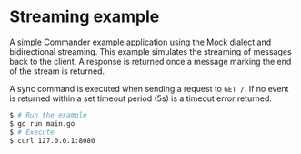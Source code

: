 # Streaming example

A simple Commander example application using the Mock dialect and bidirectional streaming.
This example simulates the streaming of messages back to the client.
A response is returned once a message marking the end of the stream is returned.

A sync command is executed when sending a request to `GET /`.
If no event is returned within a set timeout period (5s) is a timeout error returned.

```bash
$ # Run the example
$ go run main.go
$ # Execute 
$ curl 127.0.0.1:8080
```